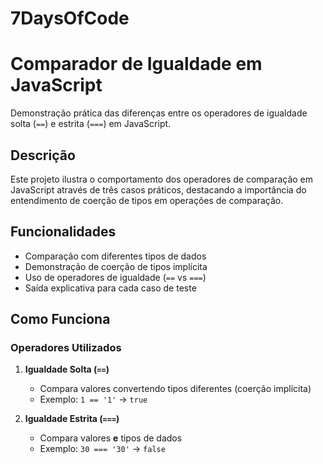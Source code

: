 # 7DaysOfCode
 
# Comparador de Igualdade em JavaScript

Demonstração prática das diferenças entre os operadores de igualdade solta (`==`) e estrita (`===`) em JavaScript.

## Descrição

Este projeto ilustra o comportamento dos operadores de comparação em JavaScript através de três casos práticos, destacando a importância do entendimento de coerção de tipos em operações de comparação.

## Funcionalidades

- Comparação com diferentes tipos de dados
- Demonstração de coerção de tipos implícita
- Uso de operadores de igualdade (`==` vs `===`)
- Saída explicativa para cada caso de teste

## Como Funciona

### Operadores Utilizados

1. **Igualdade Solta (`==`)**
   - Compara valores convertendo tipos diferentes (coerção implícita)
   - Exemplo: `1 == '1'` → `true`

2. **Igualdade Estrita (`===`)**
   - Compara valores **e** tipos de dados
   - Exemplo: `30 === '30'` → `false`



